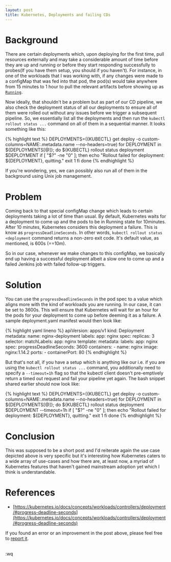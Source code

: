 ```yaml
---
layout: post
title: Kubernetes, Deployments and failing CDs
---
```


# Background
There are certain deployments which, upon deploying for the first time, pull resources externally and may take a considerable amount of time before they are up and running or before they start responding successfully to probes(If you have them setup, you should if you haven't). For instance, in one of the workloads that I was working with, if any changes were made to a configMap that was fed into that pod, the pod(s) would take anywhere from 15 minutes to 1 hour to pull the relevant artifacts before showing up as [`Running`](https://kubernetes.io/docs/concepts/workloads/pods/pod-lifecycle/#pod-phase).

Now ideally, that shouldn't be a problem but as part of our CD pipeline, we also check the deployment status of all our deployments to ensure all of them were rolled out without any issues before we trigger a subsequent pipeline. So, we essentially list all the deployments and then run the `kubectl rollout status ...` command on all of them in a sequential manner.  It looks something like this:

{% highlight text %}
DEPLOYMENTS=$(${KUBECTL} get deploy -o custom-columns=NAME:.metadata.name --no-headers=true)
for DEPLOYMENT in ${DEPLOYMENTS[@]}; do
    ${KUBECTL} rollout status deployment $DEPLOYMENT
    if [ "$?" -ne "0" ]; then
        echo "Rollout failed for deployment: ${DEPLOYMENT}, quitting."
        exit 1
    fi
done
{% endhighlight %}

If you're wondering, yes, we can possibly also run all of them in the background using Unix job management.

# Problem
Coming back to that special configMap change which leads to certain deployments taking a lot of time than usual. By default, Kubernetes waits for a deployment to come up and the pods to be in Running state for 10minutes. After 10 minutes, Kubernetes considers this deployment a failure. This is know as `progressDeadlineSeconds`. In other words, `kubectl rollout status <deployment` command returns a non-zero exit code. It's default value, as mentioned, is 600s (==10m).

So in our case, whenever we make changes to this configMap, we basically end up having a successful deployment albeit a slow one to come up and a failed Jenkins job with failed follow-up triggers.


# Solution
You can use the `progressDeadlineSeconds` in the pod spec to a value which aligns more with the kind of workloads you are running. In our case, it can be set to 3600s. This will ensure that Kubernetes will wait for an hour for the pods for your deployment to come up before deeming it as a failure. A sample deployment.yaml manifest would then look like:

{% highlight yaml lineno %}
apiVersion: apps/v1
kind: Deployment
metadata:
  name: nginx-deployment
  labels:
    app: nginx
spec:
  replicas: 3
  selector:
    matchLabels:
      app: nginx
  template:
    metadata:
      labels:
        app: nginx
    spec:
      progressDeadlineSeconds: 3600
      containers:
      - name: nginx
        image: nginx:1.14.2
        ports:
        - containerPort: 80
{% endhighlight %}

But that's not all, if you have a setup which is anything like our i.e. if you are using the `kubectl rollout status ...` command, you additionally need to specify a `--timeout=1h` flag so that the kubectl client doesn't pre-emptively return a timed out request and fail your pipeline yet again. The bash snippet shared earlier should now look like:

{% highlight text %}
DEPLOYMENTS=$(${KUBECTL} get deploy -o custom-columns=NAME:.metadata.name --no-headers=true)
for DEPLOYMENT in ${DEPLOYMENTS[@]}; do
    ${KUBECTL} rollout status deployment $DEPLOYMENT --timeout=1h
    if [ "$?" -ne "0" ]; then
        echo "Rollout failed for deployment: ${DEPLOYMENT}, quitting."
        exit 1
    fi
done
{% endhighlight %}


# Conclusion
This was supposed to be a short post and I'd reiterate again the use case depicted above is very specific but it's interesting how Kubernetes caters to a wide array of use-cases and how there are, at least now, a myriad of Kubernetes features that haven't gained mainstream adoption yet which I think is understandable.

# References
- [https://kubernetes.io/docs/concepts/workloads/controllers/deployment/#progress-deadline-seconds](https://kubernetes.io/docs/concepts/workloads/controllers/deployment/#progress-deadline-seconds)

If you found an error or an improvement in the post above, please feel free to [report it](https://github.com/danishprakash/danishpraka.sh/issues?q=is%3Aissue+is%3Aopen+sort%3Aupdated-desc).

<br>
:wq


